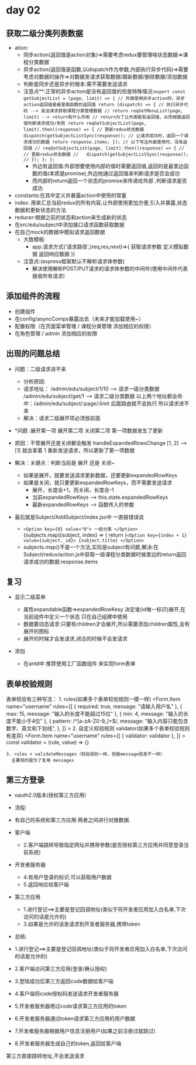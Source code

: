 # day 02

## 获取二级分类列表数据

- ation:
  - 同步action(返回值是action对象)=>需要考虑redux要管理啥状态数据=>课程分类数据
  - 异步action(返回值是函数,以dispatch作为参数,内部执行异步代码)=>需要考虑对数据的操作=>对数据发请求获取数据/跟新数据/删除数据/添加数据
  - 判断是同步还是异步的根本:需不需要发送请求
  - 注意点**:正常的异步action是没有返回值的但是特殊情况:`export const getSubjectList = (page, limit) => {
  // 外面使用异步action时，异步action返回值是最里面函数的返回值
  return (dispatch) => {
    // 执行异步代码 --> 发送请求获取课程分类管理数据
    // return reqGetMenuList(page, limit) --> return有什么作用
    // return为了让外面能有返回值，从而根据返回值判断请求成功/失败
    return reqGetSubjectList(page, limit).then((response) => {
      // 更新redux状态数据
      dispatch(getSubjectListSync(response));
      // 让请求成功时，返回一个请求成功的数据
      return response.items;
    });
    // 以下写法外面使用时，没有返回值
    // reqGetSubjectList(page, limit).then((response) => {
    //   // 更新redux状态数据
    //   dispatch(getSubjectListSync(response));
    // });
  };
};`
    - 外边有返回值:外部想要使用内部的值时需要返回值,返回的是最里边函数的值(本质是promise),外边他通过返回值来判断请求是否会成功
    - 而内部的return返回一个状态的promise来传递给外部 ,判断请求是否成功
- constants:在其中定义并暴露action中使用的常量
- index: 用来汇总当前redux的所有内容,让外部使用更加方便,引入并暴露,状态数据和更新状态的方法
- reducer:根据之前的状态和action来生成新的状态
- 在src/edu/subject中添加接口请求函数获取数据
- 在自己mock的数据中模拟请求返回数据
  - 大致模板:
    - app.请求方式('请求路径',(req,res,next)=>{
      获取请求参数
      定义模拟数据
      返回响应数据
     }) 
  - 注意点:(express框架默认不解析请求体参数)
    - 解决使用解析POST/PUT请求的请求体参数的中间件(使用中间件代表接收所有请求)

## 添加组件的流程

- 创建组件
- 在config/asyncComps暴露出去（未来才能加载使用~）
- 配置权限（在页面菜单管理 / 课程分类管理 添加相应的权限）
- 在角色管理 / admin 添加相应的权限

## 出现的问题总结

- 问题：二级请求进不来
  - 分析原因:
  - 请求地址：
      /admin/edu/subject/1/10 --> 请求一级分类数据
      /admin/edu/subject/get/1 --> 请求二级分类数据
      以上两个地址都会命中：/admin/edu/subject/:page/:limit 后面路由就不会执行
      所以请求进不来
  - 解决：请求二级展开项必须放前面
- *问题 :展开第一项 展开第二项 关闭第二项 第一项数据发生了更新
- 原因：不管展开还是关闭都会触发 handleExpandedRowsChange
        [1, 2] --> [1] 就会拿着 1 重新发送请求，所以更新了第一项数据
- 解决：关键点：判断当前是 展开 还是 关闭~
  - 如果是展开，就要发送请求更新数据，还要更新expandedRowKeys
  - 如果是关闭，就只要更新expandedRowKeys，而不需要发送请求
    - 展开，长度会+1，而关闭，长度会-1
    - 当前expandedRowKeys --> this.state.expandedRowKeys
    - 最新expandedRowKeys --> 函数传入的参数

- 最后就是Subject/AddSubject/index.jsx中 一直报错误说
  - `<Option key={0} value="0">
              一级分类
            </Option>`
            {subjects.map((subject, index) => {
              return (`<Option key={index + 1} value={subject._id}>
                  {subject.title}
                </Option>`
  - subjects.map()不是一个方法,实际是subject有问题,解决:在Subject/redux/action.js中获取一级课程分类数据时候里边的return返回请求成功的数据:response.items

## 复习

- 显示二级菜单 
  - 属性expandable函数=>expandedRowKesy 决定谁(id唯一标识)展开,在当前组件中定义一个状态 只在自己组建中使用
  - 数据要动态请求:只要有children才会展开,所以需要添加children属性,会有展开的图标
  - 展开的时候才会发请求,闭合的时候不会发请求

- 添加
  - 在antd中 推荐使用工厂函数组件 来实现form表单

## 表单校验规则

 表单校验有三种写法：
    1. rules(如果多个表单校验规则一模一样)
      <Form.Item
        name="username"
        rules={[
          { required: true, message: "请输入用户名" },
          { max: 15, message: "输入的长度不能超过15位" },
          { min: 4, message: "输入的长度不能小于4位" },
          {
            pattern: /^[a-zA-Z0-9_]+$/,
            message: "输入内容只能包含数字、英文和下划线",
          },
        ]}
      >
   2. 自定义校验规则 validator(如果多个表单校验规则有差异)
      <Form.Item
        name="username"
        rules={[
          { validator: validator },
        ]}
      > 
      const validator = (rule, value) => {}
        
    3. rules + validateMessages（校验规则一样，但是message信息不一样）
      主要目的是为了复用 messages

## 第三方登录

- oauth2.0版本(授权第三方应用)
- 流程:
- 有自己的系统和第三方应用 两者之间进行对接数据.
- 客户端
  - 2.客户端跳转导致指定网址并携带参数(是否授权第三方应用并同意登录当前系统) 
- 开发者服务器
  - 4.有用户登录的标识,可以获取用户数据
  - 5.返回响应给客户端
- 第三方应用
  - 1.进行登记==>主要是登记回调地址(类似于将开发者应用加入白名单,下次访问的话是允许的)
  - 3.如果是允许的话发请求到开发者服务器,携带token

- 总结:
- 1.进行登记==>主要是登记回调地址(类似于将开发者应用加入白名单,下次访问的话是允许的)
- 2.客户端访问第三方应用(登录/确认授权)
- 3.登陆成功后第三方返回code数据给客户端
- 4.客户端将code授权码发送请求开发者服务器
- 5.开发者服务器用过code请求第三方应用的token
- 6.开发者服务器通过token请求第三方应用的用户数据
- 7.开发者服务器根据用户信息注册用户(如果之前注册过就跳过)
- 8.开发者服务器生成自己的token,返回给客户端

第三方直接跳转地址,不会发送请求